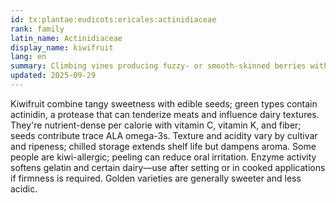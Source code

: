 ```yaml
---
id: tx:plantae:eudicots:ericales:actinidiaceae
rank: family
latin_name: Actinidiaceae
display_name: kiwifruit
lang: en
summary: Climbing vines producing fuzzy- or smooth-skinned berries with green or golden flesh; this node covers fresh fruit, juices, and tenderizers leveraging kiwifruit protease.
updated: 2025-09-29
---
```


Kiwifruit combine tangy sweetness with edible seeds; green types contain actinidin, a protease that can tenderize meats and influence dairy textures. They're nutrient-dense per calorie with vitamin C, vitamin K, and fiber; seeds contribute trace ALA omega-3s. Texture and acidity vary by cultivar and ripeness; chilled storage extends shelf life but dampens aroma. Some people are kiwi-allergic; peeling can reduce oral irritation. Enzyme activity softens gelatin and certain dairy—use after setting or in cooked applications if firmness is required. Golden varieties are generally sweeter and less acidic.
